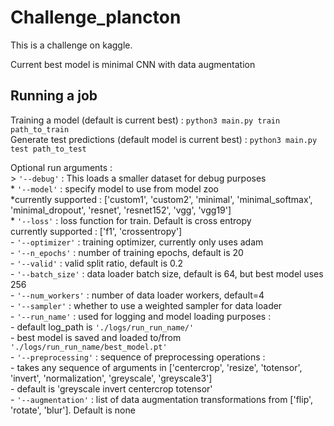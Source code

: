 # Challenge_plancton
This is a challenge on kaggle. 

Current best model is minimal CNN with data augmentation

## Running a job
Training a model (default is current best) : `python3 main.py train path_to_train`<br />
Generate test predictions (default model is current best) : `python3 main.py test path_to_test`<br />

Optional run arguments : <br />
       > `'--debug'` : This loads a smaller dataset for debug purposes <br />
       * `'--model'` : specify model to use from model zoo <br />
              *currently supported : ['custom1', 'custom2', 'minimal', 'minimal_softmax', 'minimal_dropout', 'resnet', 'resnet152', 'vgg', 'vgg19']<br />
       * `'--loss'` : loss function for train. Default is cross entropy<br />
              currently supported : ['f1', 'crossentropy']<br />
       - `'--optimizer'` : training optimizer, currently only uses adam<br />
       - `'--n_epochs'` : number of training epochs, default is 20<br />
       - `'--valid'` : valid split ratio, default is 0.2 <br />
       - `'--batch_size'` : data loader batch size, default is 64, but best model uses 256 <br />
       - `'--num_workers'` : number of data loader workers, default=4 <br />
       - `'--sampler'` : whether to use a weighted sampler for data loader<br />
       - `'--run_name'` : used for logging and model loading purposes : <br />
              - default log_path is `'./logs/run_run_name/'`<br />
              - best model is saved and loaded to/from `'./logs/run_run_name/best_model.pt'`<br />
       - `'--preprocessing'` :  sequence of preprocessing operations : <br />
              - takes any sequence of arguments in ['centercrop', 'resize', 'totensor', 'invert', 'normalization', 'greyscale', 'greyscale3']<br />
              - default is 'greyscale invert centercrop totensor' <br />
       - `'--augmentation'` : list of data augmentation transformations from ['flip', 'rotate', 'blur']. Default is none<br />
